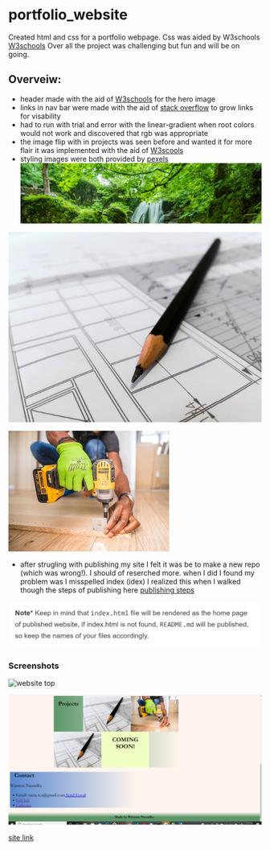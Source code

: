 # portfolio_website
Created  html and css for a portfolio webpage.
Css was aided by W3schools [W3schools](https://www.w3schools.com/default.asp)
Over all the project was challenging but fun and will be on going.

## Overveiw:

* header made with the aid of [W3schools](https://www.w3schools.com/howto/howto_css_hero_image.asp) for the hero image
* links in nav bar were made with the aid of [stack overflow](https://stackoverflow.com/questions/47960948/link-grow-font-on-hover) to grow links for visability
* had to run with trial and error with the linear-gradient when root colors would not work and discovered that rgb was appropriate
* the image flip with in projects was seen before and wanted it for more flair it was implemented with the aid of [W3scools](https://www.w3schools.com/howto/howto_css_flip_image.asp)
* styling images were both provided by [pexels](https://www.pexels.com/)
![hero background](assets/images/pexels-pixabay-460621.jpg)

![project image pencil](assets/images/pexels-pixabay-268362.jpg)

![project image drill](assets/images/pexels-bidvine-1249611.jpg)
* after strugling with publishing my site I felt it was be to make a new repo (which was wrong!). I should of reserched more. when I did I found my problem was 
I misspelled index (idex) I realized this when I walked though the steps of publishing here [publishing steps](https://hackernoon.com/use-custom-domain-with-github-pages-2-straightforward-steps-cf561eee244f) 

![note that helped](assets/images/screenshot_183815.png) 
### Screenshots

![website top](./assets/images/portfolio1_ss_2-20.png)

![website bottom](assets/images/portfolio2_ss_2-20.png)

[site link](https://wan2748.github.io/pro_portfolio_webpage/) 

